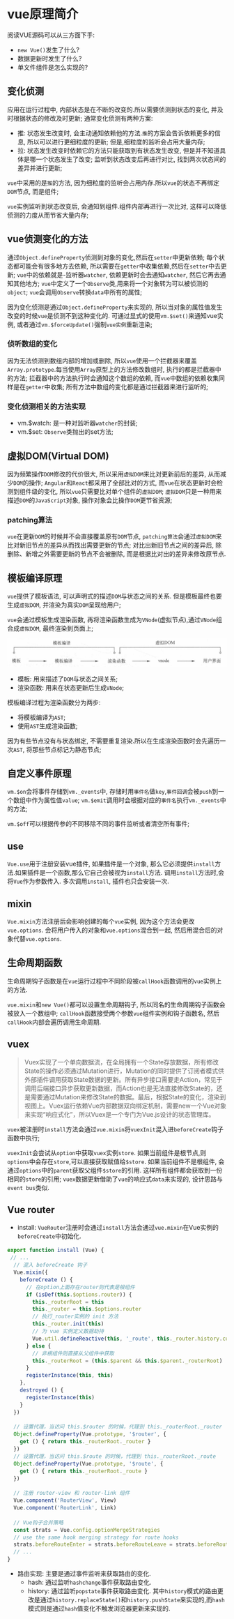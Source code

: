 # vue原理简介

阅读VUE源码可以从三方面下手:

+ `new Vue()`发生了什么?
+ 数据更新时发生了什么?
+ 单文件组件是怎么实现的?

## 变化侦测

应用在运行过程中, 内部状态是在不断的改变的.所以需要侦测到状态的变化, 并及时根据状态的修改及时更新;
通常变化侦测有两种方案:

+ 推: 状态发生改变时, 会主动通知依赖他的方法.`推`的方案会告诉依赖更多的信息, 所以可以进行更细粒度的更新;
  但是,细粒度的监听会占用大量内存;
+ 拉: 状态发生改变时依赖它的方法只能获取到有状态发生改变, 但是并不知道具体是哪一个状态发生了改变;
  监听到状态改变后再进行对比, 找到两次状态间的差异并进行更新;

`vue`中采用的是`推`的方法, 因为细粒度的监听会占用内存.所以`vue`的状态不再绑定`DOM`节点, 而是组件;

`vue`实例监听到状态改变后, 会通知到组件.组件内部再进行一次比对, 这样可以降低侦测的力度从而节省大量内存;

## vue侦测变化的方法

通过`Object.defineProperty`侦测到对象的变化,然后在`setter`中更新依赖;
每个状态都可能会有很多地方去依赖, 所以需要在`getter`中收集依赖,然后在`setter`中去更新;
`vue`中的依赖就是-监听器`watcher`, 依赖更新时会去通知`watcher`, 然后它再去通知其他地方;
`vue`中定义了一个`Observe`类,用来将一个对象转为可以被侦测的`object`;
`vue`会调用`Observe`转换`data`中所有的属性;

因为变化侦测是通过`Object.defineProperty`来实现的, 所以当对象的属性值发生改变的时候`vue`是侦测不到这种变化的.
可通过显式的使用`vm.$set()`来通知vue实例, 或者通过`vm.$forceUpdate()`强制`vue实例`重新渲染;

### 侦听数组的变化

因为无法侦测到数组内部的增加或删除, 所以`vue`使用一个拦截器来覆盖`Array.prototype`.每当使用`Array`原型上的方法修改数组时, 执行的都是拦截器中的方法;
拦截器中的方法执行时会通知这个数组的依赖, 而`vue`中数组的依赖收集同样是在`getter`中收集;
所有方法中数组的变化都是通过拦截器来进行监听的;

### 变化侦测相关的方法实现

+ vm.$watch: 是一种对监听器`watcher`的封装;
+ vm.$set: `Observe`类抛出的set方法;

## 虚拟DOM(Virtual DOM)

因为频繁操作`DOM`修改的代价很大, 所以采用`虚拟DOM`来比对更新前后的差异, 从而减少`DOM`的操作;
`Angular`和`React`都采用了全部比对的方式, 而`vue`在状态更新时会检测到组件级的变化, 所以`vue`只需要比对单个组件的`虚拟DOM`;
`虚拟DOM`只是一种用来描述`DOM`的`JavaScript`对象, 操作对象会比操作`DOM`更节省资源;

### patching算法

`vue`在更新`DOM`的时候并不会直接覆盖原有`DOM`节点, `patching算法`会通过`虚拟DOM`来比对新旧节点的差异从而找出需要更新的节点;
对比出新旧节点之间的差异后, 除删除、新增之外需要更新的节点不会被删除, 而是根据比对出的差异来修改原节点.

## 模板编译原理

`vue`提供了模板语法, 可以声明式的描述`DOM`与状态之间的关系.
但是模板最终也要生成`虚拟DOM`, 并渲染为真实`DOM`呈现给用户;

`vue`会通过模板生成渲染函数, 再将渲染函数生成为`VNode`(虚拟节点),通过`VNode`组合成`虚拟DOM`, 最终渲染到页面上;

![img](./img/CompilationProcess.png)

+ 模板: 用来描述了`DOM`与状态之间关系;
+ 渲染函数: 用来在状态更新后生成`VNode`;

模板编译过程为渲染函数分为两步:

+ 将模板编译为`AST`;
+ 使用`AST`生成渲染函数;

因为有些节点没有与状态绑定, 不需要重复渲染.所以在生成渲染函数时会先遍历一次`AST`, 将那些节点标记为静态节点;

## 自定义事件原理

`vm.$on`会将事件存储到`vm._events`中, 存储时用`事件名`做`key`,`事件回调`会被`push`到一个数组中作为属性值`value`;
`vm.$emit`调用时会根据对应的`事件名`执行`vm._events`中的方法;

`vm.$off`可以根据传参的不同移除不同的事件监听或者清空所有事件;

## use

`Vue.use`用于注册安装vue插件, 如果插件是一个对象, 那么它必须提供`install`方法.如果插件是一个函数,那么它自己会被视为`install`方法.
调用`install`方法时,会将`Vue`作为参数传入.
多次调用`install`, 插件也只会安装一次.

## mixin

`Vue.mixin`方法注册后会影响创建的每个`vue`实例, 因为这个方法会更改`vue.options`.
会将用户传入的对象和`vue.options`混合到一起, 然后用混合后的对象代替`vue.options`.

## 生命周期函数

生命周期钩子函数是在`vue`运行过程中不同阶段被`callHook`函数调用的`vue`实例上的方法.

`vue.mixin`和`new Vue()`都可以设置生命周期钩子, 所以同名的生命周期钩子函数会被放入一个数组中;
`callHook`函数接受两个参数`vue`组件实例和钩子函数名, 然后`callHook`内部会遍历调用生命周期.

## vuex

> Vuex实现了一个单向数据流，在全局拥有一个State存放数据，所有修改State的操作必须通过Mutation进行，Mutation的同时提供了订阅者模式供外部插件调用获取State数据的更新。所有异步接口需要走Action，常见于调用后端接口异步获取更新数据，而Action也是无法直接修改State的，还是需要通过Mutation来修改State的数据。最后，根据State的变化，渲染到视图上。Vuex运行依赖Vue内部数据双向绑定机制，需要new一个Vue对象来实现“响应式化”，所以Vuex是一个专门为Vue.js设计的状态管理库。

`vuex`被注册时`install`方法会通过`vue.mixin`将`vuexInit`混入进`beforeCreate`钩子函数中执行;

`vuexInit`会尝试从`option`中获取`vuex`实例`store`.
如果当前组件是根节点,则`options`中会存在`store`,可以直接获取赋值给`$store`.
如果当前组件不是根组件, 会通过`options`中的`parent`获取父组件`$store`的引用.
这样所有组件都会获取到一份相同的`store`的引用;
`vuex`数据更新借助了`vue`的响应式`data`来实现的, 设计思路与`event bus`类似.

## Vue router

+ install:
`VueRouter`注册时会通过`install`方法会通过`vue.mixin`在Vue实例的`beforeCreate`中初始化.

```javaScript
export function install (Vue) {
 // ...
  // 混入 beforeCreate 钩子
  Vue.mixin({
    beforeCreate () {
      // 在option上面存在router则代表是根组件 
      if (isDef(this.$options.router)) {
        this._routerRoot = this
        this._router = this.$options.router
        // 执行_router实例的 init 方法
        this._router.init(this)
        // 为 vue 实例定义数据劫持
        Vue.util.defineReactive(this, '_route', this._router.history.current)
      } else {
        // 非根组件则直接从父组件中获取
        this._routerRoot = (this.$parent && this.$parent._routerRoot) || this
      }
      registerInstance(this, this)
    },
    destroyed () {
      registerInstance(this)
    }
  })
 
  // 设置代理，当访问 this.$router 的时候，代理到 this._routerRoot._router
  Object.defineProperty(Vue.prototype, '$router', {
    get () { return this._routerRoot._router }
  })
  // 设置代理，当访问 this.$route 的时候，代理到 this._routerRoot._route
  Object.defineProperty(Vue.prototype, '$route', {
    get () { return this._routerRoot._route }
  })
 
  // 注册 router-view 和 router-link 组件
  Vue.component('RouterView', View)
  Vue.component('RouterLink', Link)

  // Vue钩子合并策略
  const strats = Vue.config.optionMergeStrategies
  // use the same hook merging strategy for route hooks
  strats.beforeRouteEnter = strats.beforeRouteLeave = strats.beforeRouteUpdate = strats.created
  // ...
}
```

+ 路由实现:
  主要是通过事件监听来获取路由的变化.
  + hash: 通过监听`hashchange`事件获取路由变化.
  + history: 通过监听`popstate`事件获取路由变化.
  其中`history`模式的路由更改是通过`history.replaceState()`和`history.pushState`来实现的,而`hash`模式则是通过`hash`值变化不触发浏览器更新来实现的.
  